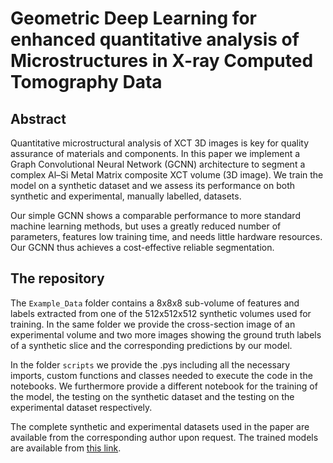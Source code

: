 # Geometric Deep Learning for enhanced quantitative analysis of Microstructures in X-ray Computed Tomography Data

## Abstract

Quantitative microstructural analysis of XCT 3D images is key for quality assurance of materials and components. In this paper we
implement a Graph Convolutional Neural Network (GCNN) architecture to segment a complex Al–Si Metal Matrix composite XCT volume (3D image). We train the model on a synthetic dataset and we assess its performance on both synthetic and experimental, manually labelled, datasets. 

Our simple GCNN shows a comparable performance to more standard machine learning methods, but uses a greatly reduced number of parameters, features low training time, and needs little hardware resources. Our GCNN thus achieves a cost-effective reliable segmentation.

## The repository

The `Example_Data` folder contains a 8x8x8 sub-volume of features and labels extracted from one of the 512x512x512 synthetic volumes used for training. In the same folder we provide the cross-section image of an experimental volume and two more images showing the ground truth labels of a synthetic slice and the corresponding predictions by our model.

In the folder `scripts` we provide the .pys including all the necessary imports, custom functions and classes needed to execute the code in the notebooks. We furthermore provide a different notebook for the training of the model, the testing on the synthetic dataset and the testing on the experimental dataset respectively.

The complete synthetic and experimental datasets used in the paper are available from the corresponding author upon request. The trained models are available from [this link](https://liveunibo-my.sharepoint.com/:f:/g/personal/ferdinando_zanchett2_unibo_it/EmIJsOuc311MqaonANsFLU4BUuXTnRbOWu0_5Yv33KptWg?e=rJZTgm).
